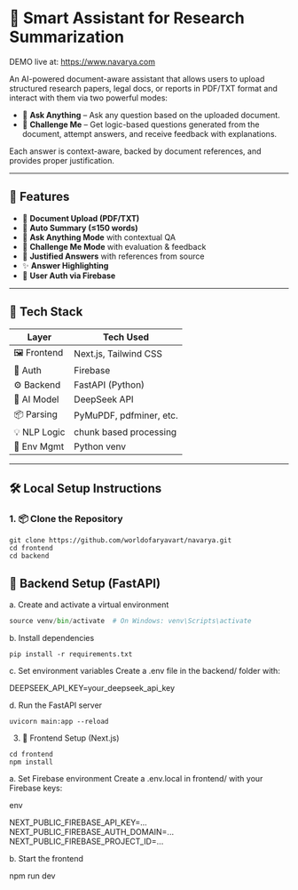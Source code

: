 # 🧠 Smart Assistant for Research Summarization
DEMO live at: https://www.navarya.com

An AI-powered document-aware assistant that allows users to upload structured research papers, legal docs, or reports in PDF/TXT format and interact with them via two powerful modes:

- 💬 **Ask Anything** – Ask any question based on the uploaded document.
- 🧠 **Challenge Me** – Get logic-based questions generated from the document, attempt answers, and receive feedback with explanations.

Each answer is context-aware, backed by document references, and provides proper justification.

---

## 🚀 Features

- 📄 **Document Upload (PDF/TXT)**
- 🧾 **Auto Summary (≤150 words)**
- 💬 **Ask Anything Mode** with contextual QA
- 🧠 **Challenge Me Mode** with evaluation & feedback
- 📌 **Justified Answers** with references from source
- ✨ **Answer Highlighting**
- 🔐 **User Auth via Firebase**

---

## 🧱 Tech Stack

| Layer        | Tech Used             |
|--------------|-----------------------|
| 🖼 Frontend   | Next.js, Tailwind CSS |
| 🔐 Auth       | Firebase              |
| ⚙️ Backend    | FastAPI (Python)      |
| 🤖 AI Model   | DeepSeek API          |
| 📦 Parsing    | PyMuPDF, pdfminer, etc. |
| 💡 NLP Logic | chunk based processing  |
| 🧪 Env Mgmt   | Python venv           |

---

## 🛠️ Local Setup Instructions

### 1. 📦 Clone the Repository

```
git clone https://github.com/worldofaryavart/navarya.git
cd frontend
cd backend
```

##  🧪 Backend Setup (FastAPI)
a. Create and activate a virtual environment

```python -m venv venv
source venv/bin/activate  # On Windows: venv\Scripts\activate
```
b. Install dependencies
```
pip install -r requirements.txt
```

c. Set environment variables
Create a .env file in the backend/ folder with:

DEEPSEEK_API_KEY=your_deepseek_api_key

d. Run the FastAPI server
```
uvicorn main:app --reload
```
3. 🎨 Frontend Setup (Next.js)
```
cd frontend
npm install
```
a. Set Firebase environment
Create a .env.local in frontend/ with your Firebase keys:

env

NEXT_PUBLIC_FIREBASE_API_KEY=...
NEXT_PUBLIC_FIREBASE_AUTH_DOMAIN=...
NEXT_PUBLIC_FIREBASE_PROJECT_ID=...

b. Start the frontend

npm run dev

